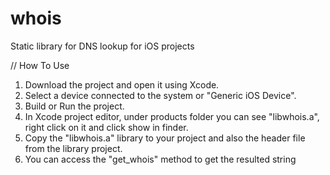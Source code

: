 # whois
Static library for DNS lookup for iOS projects


// How To Use

1. Download the project and open it using Xcode.
2. Select a device connected to the system or "Generic iOS Device".
3. Build or Run the project.
4. In Xcode project editor, under products folder you can see "libwhois.a", right click on it and click show in finder.
5. Copy the "libwhois.a" library to your project and also the header file from the library project.
6. You can access the "get_whois" method to get the resulted string
